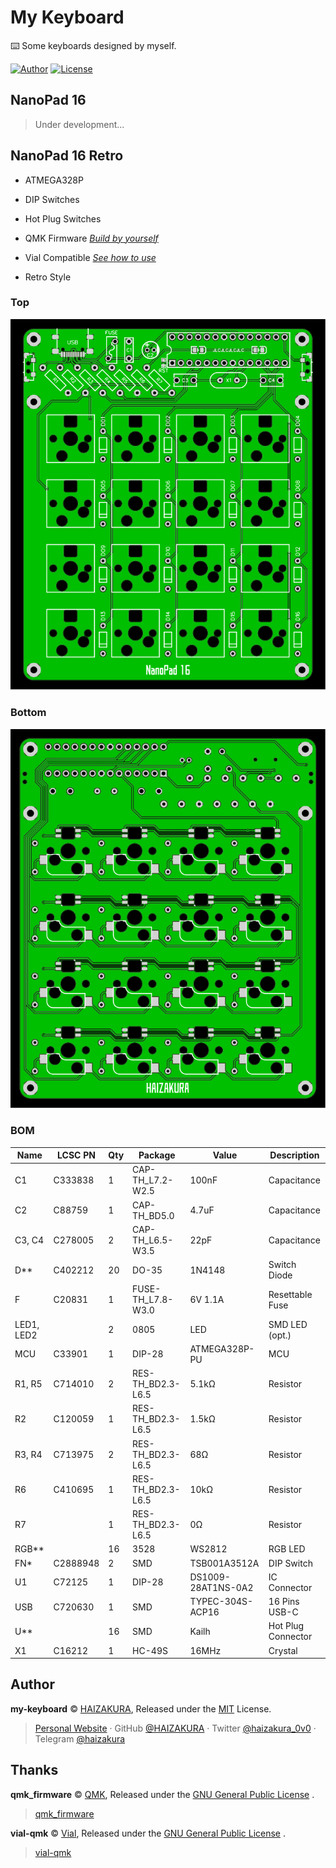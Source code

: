 # My Keyboard

⌨️ Some keyboards designed by myself.

[![Author](https://img.shields.io/badge/Author-HAIZAKURA-b68469?style=flat-square)](https://nya.run) [![License](https://img.shields.io/github/license/HAIZAKURA/my-keyboard?style=flat-square)](./LICENSE)

## NanoPad 16

> Under development...

## NanoPad 16 Retro

- ATMEGA328P

- DIP Switches

- Hot Plug Switches

- QMK Firmware [*Build by yourself*](https://github.com/HAIZAKURA/my-keyboard/tree/main/nanopad16_retro/qmk/keyboards/haizakura/nanopad16_retro)

- Vial Compatible [*See how to use*](https://get.vial.today/docs/porting-to-via.html#done)

- Retro Style

### Top

![TOP](./nanopad16_retro/hardware/top.svg)

### Bottom

![BOTTOM](./nanopad16_retro/hardware/bottom.svg)

### BOM

| Name       | LCSC PN  | Qty | Package           | Value              | Description        |
| ---------- | -------- | --- | ----------------- | ------------------ | ------------------ |
| C1         | C333838  | 1   | CAP-TH_L7.2-W2.5  | 100nF              | Capacitance        |
| C2         | C88759   | 1   | CAP-TH_BD5.0      | 4.7uF              | Capacitance        |
| C3, C4     | C278005  | 2   | CAP-TH_L6.5-W3.5  | 22pF               | Capacitance        |
| D**        | C402212  | 20  | DO-35             | 1N4148             | Switch Diode       |
| F          | C20831   | 1   | FUSE-TH_L7.8-W3.0 | 6V 1.1A            | Resettable Fuse    |
| LED1, LED2 |          | 2   | 0805              | LED                | SMD LED (opt.)     |
| MCU        | C33901   | 1   | DIP-28            | ATMEGA328P-PU      | MCU                |
| R1, R5     | C714010  | 2   | RES-TH_BD2.3-L6.5 | 5.1kΩ              | Resistor           |
| R2         | C120059  | 1   | RES-TH_BD2.3-L6.5 | 1.5kΩ              | Resistor           |
| R3, R4     | C713975  | 2   | RES-TH_BD2.3-L6.5 | 68Ω                | Resistor           |
| R6         | C410695  | 1   | RES-TH_BD2.3-L6.5 | 10kΩ               | Resistor           |
| R7         |          | 1   | RES-TH_BD2.3-L6.5 | 0Ω                | Resistor           |
| RGB**      |          | 16  | 3528              | WS2812             | RGB LED            |
| FN*        | C2888948 | 2   | SMD               | TSB001A3512A       | DIP Switch         |
| U1         | C72125   | 1   | DIP-28            | DS1009-28AT1NS-0A2 | IC Connector       |
| USB        | C720630  | 1   | SMD               | TYPEC-304S-ACP16   | 16 Pins USB-C      |
| U**        |          | 16  | SMD               | Kailh              | Hot Plug Connector |
| X1         | C16212   | 1   | HC-49S            | 16MHz              | Crystal            |

## Author

**my-keyboard** © [HAIZAKURA](https://nya.run), Released under the [MIT](./LICENSE) License.

> [Personal Website](https://nya.run) · GitHub [@HAIZAKURA](https://github.com/HAIZAKURA) · Twitter [@haizakura_0v0](https://twitter.com/haizakura_0v0) · Telegram [@haizakura](https://t.me/haizakura)

## Thanks

**qmk_firmware** © [QMK](https://github.com/qmk), Released under the [GNU General Public License](https://github.com/qmk/qmk_firmware/blob/master/LICENSE) .

> [qmk_firmware](https://github.com/qmk/qmk_firmware)

**vial-qmk** © [Vial](https://github.com/vial-kb), Released under the [GNU General Public License](https://github.com/qmk/https://github.com/vial-kb/vial-qmk/blob/vial/LICENSE) .

> [vial-qmk](https://github.com/vial-kb/vial-qmk)

